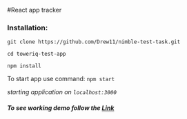 #React app tracker

### Installation:

`git clone https://github.com/Drew11/nimble-test-task.git`

`cd toweriq-test-app`

`npm install`


To start app use command:
`npm start`

_starting  application on `localhost:3000`_



##### To see working demo follow the [Link](https://drew11.github.io/nimble-test-task/)